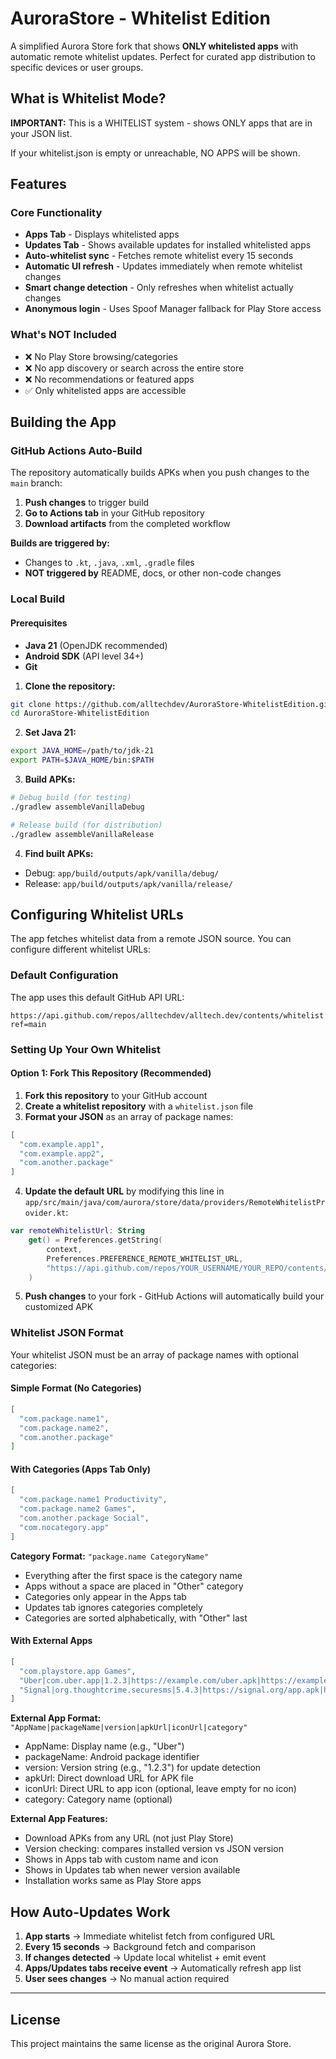 # AuroraStore - Whitelist Edition

A simplified Aurora Store fork that shows **ONLY whitelisted apps** with automatic remote whitelist updates. Perfect for curated app distribution to specific devices or user groups.

## What is Whitelist Mode?

**IMPORTANT:** This is a WHITELIST system - shows ONLY apps that are in your JSON list.

If your whitelist.json is empty or unreachable, NO APPS will be shown.

## Features

### Core Functionality
- **Apps Tab** - Displays whitelisted apps
- **Updates Tab** - Shows available updates for installed whitelisted apps
- **Auto-whitelist sync** - Fetches remote whitelist every 15 seconds
- **Automatic UI refresh** - Updates immediately when remote whitelist changes
- **Smart change detection** - Only refreshes when whitelist actually changes
- **Anonymous login** - Uses Spoof Manager fallback for Play Store access

### What's NOT Included
- ❌ No Play Store browsing/categories
- ❌ No app discovery or search across the entire store
- ❌ No recommendations or featured apps
- ✅ Only whitelisted apps are accessible

## Building the App

### GitHub Actions Auto-Build

The repository automatically builds APKs when you push changes to the `main` branch:

1. **Push changes** to trigger build
2. **Go to Actions tab** in your GitHub repository
3. **Download artifacts** from the completed workflow

**Builds are triggered by:**
- Changes to `.kt`, `.java`, `.xml`, `.gradle` files
- **NOT triggered by** README, docs, or other non-code changes

### Local Build

#### Prerequisites
- **Java 21** (OpenJDK recommended)
- **Android SDK** (API level 34+)
- **Git**

1. **Clone the repository:**
```bash
git clone https://github.com/alltechdev/AuroraStore-WhitelistEdition.git
cd AuroraStore-WhitelistEdition
```

2. **Set Java 21:**
```bash
export JAVA_HOME=/path/to/jdk-21
export PATH=$JAVA_HOME/bin:$PATH
```

3. **Build APKs:**
```bash
# Debug build (for testing)
./gradlew assembleVanillaDebug

# Release build (for distribution)
./gradlew assembleVanillaRelease
```

4. **Find built APKs:**
- Debug: `app/build/outputs/apk/vanilla/debug/`
- Release: `app/build/outputs/apk/vanilla/release/`

## Configuring Whitelist URLs

The app fetches whitelist data from a remote JSON source. You can configure different whitelist URLs:

### Default Configuration

The app uses this default GitHub API URL:
```
https://api.github.com/repos/alltechdev/alltech.dev/contents/whitelist.json?ref=main
```

### Setting Up Your Own Whitelist

#### Option 1: Fork This Repository (Recommended)

1. **Fork this repository** to your GitHub account
2. **Create a whitelist repository** with a `whitelist.json` file
3. **Format your JSON** as an array of package names:
```json
[
  "com.example.app1",
  "com.example.app2",
  "com.another.package"
]
```

4. **Update the default URL** by modifying this line in `app/src/main/java/com/aurora/store/data/providers/RemoteWhitelistProvider.kt`:
```kotlin
var remoteWhitelistUrl: String
    get() = Preferences.getString(
        context,
        Preferences.PREFERENCE_REMOTE_WHITELIST_URL,
        "https://api.github.com/repos/YOUR_USERNAME/YOUR_REPO/contents/whitelist.json?ref=main"
    )
```

5. **Push changes** to your fork - GitHub Actions will automatically build your customized APK

### Whitelist JSON Format

Your whitelist JSON must be an array of package names with optional categories:

#### Simple Format (No Categories)
```json
[
  "com.package.name1",
  "com.package.name2",
  "com.another.package"
]
```

#### With Categories (Apps Tab Only)
```json
[
  "com.package.name1 Productivity",
  "com.package.name2 Games",
  "com.another.package Social",
  "com.nocategory.app"
]
```

**Category Format:** `"package.name CategoryName"`
- Everything after the first space is the category name
- Apps without a space are placed in "Other" category
- Categories only appear in the Apps tab
- Updates tab ignores categories completely
- Categories are sorted alphabetically, with "Other" last

#### With External Apps
```json
[
  "com.playstore.app Games",
  "Uber|com.uber.app|1.2.3|https://example.com/uber.apk|https://example.com/icon.png|Transport",
  "Signal|org.thoughtcrime.securesms|5.4.3|https://signal.org/app.apk|https://signal.org/icon.png|Social"
]
```

**External App Format:** `"AppName|packageName|version|apkUrl|iconUrl|category"`
- AppName: Display name (e.g., "Uber")
- packageName: Android package identifier
- version: Version string (e.g., "1.2.3") for update detection
- apkUrl: Direct download URL for APK file
- iconUrl: Direct URL to app icon (optional, leave empty for no icon)
- category: Category name (optional)

**External App Features:**
- Download APKs from any URL (not just Play Store)
- Version checking: compares installed version vs JSON version
- Shows in Apps tab with custom name and icon
- Shows in Updates tab when newer version available
- Installation works same as Play Store apps

## How Auto-Updates Work

1. **App starts** → Immediate whitelist fetch from configured URL
2. **Every 15 seconds** → Background fetch and comparison
3. **If changes detected** → Update local whitelist + emit event
4. **Apps/Updates tabs receive event** → Automatically refresh app list
5. **User sees changes** → No manual action required

---

## License

This project maintains the same license as the original Aurora Store.
